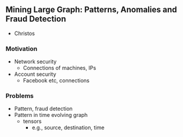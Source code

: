 ## Mining Large Graph: Patterns, Anomalies and Fraud Detection

- Christos

### Motivation
- Network security
  - Connections of machines, IPs
- Account security
  - Facebook etc, connections


### Problems
- Pattern, fraud detection
- Pattern in time evolving graph
  - tensors 
    - e.g., source, destination, time


